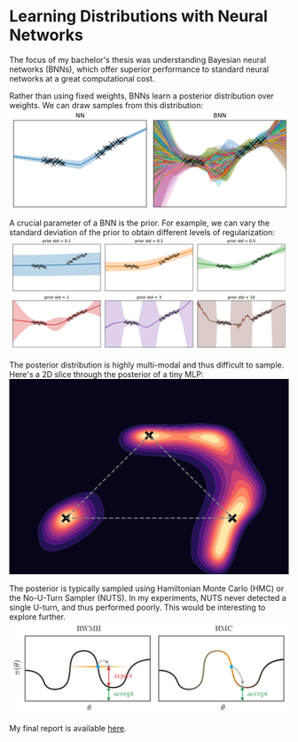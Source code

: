 # Learning Distributions with Neural Networks

The focus of my bachelor's thesis was understanding Bayesian neural networks (BNNs), which offer superior performance to standard neural networks at a great computational cost.

Rather than using fixed weights, BNNs learn a posterior distribution over weights. We can draw samples from this distribution:
![plot](png/1d_predictions_overlaid.png)

A crucial parameter of a BNN is the prior. For example, we can vary the standard deviation of the prior to obtain different levels of regularization:
![plot](png/1d_predictions_by_stdev.png)

The posterior distribution is highly multi-modal and thus difficult to sample. Here's a 2D slice through the posterior of a tiny MLP:
![plot](png/loss_landscape.png)

The posterior is typically sampled using Hamiltonian Monte Carlo (HMC) or the No-U-Turn Sampler (NUTS). In my experiments, NUTS never detected a single U-turn, and thus performed poorly. This would be interesting to explore further.
![plot](png/rwmh_vs_hmc.png)

My final report is available [here](essay.pdf).
